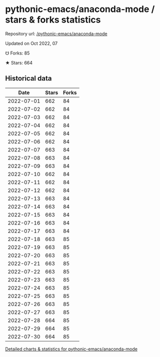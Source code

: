 # pythonic-emacs/anaconda-mode / stars & forks statistics

Repository url: [/pythonic-emacs/anaconda-mode](https://github.com/pythonic-emacs/anaconda-mode)

Updated on Oct 2022, 07

☋ Forks: 85

★ Stars: 664

## Historical data
| Date | Stars | Forks |
|------|-------|-------|
| 2022-07-01 | 662 | 84 | 
| 2022-07-02 | 662 | 84 | 
| 2022-07-03 | 662 | 84 | 
| 2022-07-04 | 662 | 84 | 
| 2022-07-05 | 662 | 84 | 
| 2022-07-06 | 662 | 84 | 
| 2022-07-07 | 663 | 84 | 
| 2022-07-08 | 663 | 84 | 
| 2022-07-09 | 663 | 84 | 
| 2022-07-10 | 662 | 84 | 
| 2022-07-11 | 662 | 84 | 
| 2022-07-12 | 662 | 84 | 
| 2022-07-13 | 663 | 84 | 
| 2022-07-14 | 663 | 84 | 
| 2022-07-15 | 663 | 84 | 
| 2022-07-16 | 663 | 84 | 
| 2022-07-17 | 663 | 84 | 
| 2022-07-18 | 663 | 85 | 
| 2022-07-19 | 663 | 85 | 
| 2022-07-20 | 663 | 85 | 
| 2022-07-21 | 663 | 85 | 
| 2022-07-22 | 663 | 85 | 
| 2022-07-23 | 663 | 85 | 
| 2022-07-24 | 663 | 85 | 
| 2022-07-25 | 663 | 85 | 
| 2022-07-26 | 663 | 85 | 
| 2022-07-27 | 663 | 85 | 
| 2022-07-28 | 664 | 85 | 
| 2022-07-29 | 664 | 85 | 
| 2022-07-30 | 664 | 85 | 


[Detailed charts & statistics for pythonic-emacs/anaconda-mode](https://reviewgithub.com/rep/pythonic-emacs/anaconda-mode)
